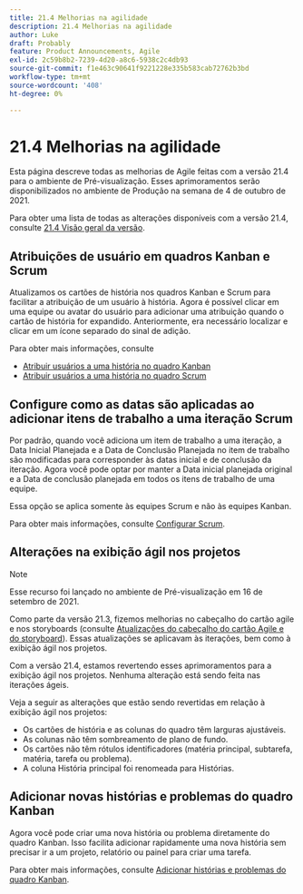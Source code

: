 ```yaml
---
title: 21.4 Melhorias na agilidade
description: 21.4 Melhorias na agilidade
author: Luke
draft: Probably
feature: Product Announcements, Agile
exl-id: 2c59b8b2-7239-4d20-a8c6-5938c2c4db93
source-git-commit: f1e463c90641f9221228e335b583cab72762b3bd
workflow-type: tm+mt
source-wordcount: '408'
ht-degree: 0%

---
```


# 21.4 Melhorias na agilidade

Esta página descreve todas as melhorias de Agile feitas com a versão 21.4 para o ambiente de Pré-visualização. Esses aprimoramentos serão disponibilizados no ambiente de Produção na semana de 4 de outubro de 2021.

Para obter uma lista de todas as alterações disponíveis com a versão 21.4, consulte [21.4 Visão geral da versão](../../../product-announcements/product-releases/21.4-release-activity/21-4-release-overview.md).

## Atribuições de usuário em quadros Kanban e Scrum

Atualizamos os cartões de história nos quadros Kanban e Scrum para facilitar a atribuição de um usuário à história. Agora é possível clicar em uma equipe ou avatar do usuário para adicionar uma atribuição quando o cartão de história for expandido. Anteriormente, era necessário localizar e clicar em um ícone separado do sinal de adição.

Para obter mais informações, consulte

* [Atribuir usuários a uma história no quadro Kanban](../../../agile/use-kanban-in-an-agile-team/assign-users-to-a-story.md)
* [Atribuir usuários a uma história no quadro Scrum](../../../agile/use-scrum-in-an-agile-team/scrum-board/assign-users-to-a-story-scrum.md)

## Configure como as datas são aplicadas ao adicionar itens de trabalho a uma iteração Scrum

Por padrão, quando você adiciona um item de trabalho a uma iteração, a Data Inicial Planejada e a Data de Conclusão Planejada no item de trabalho são modificadas para corresponder às datas inicial e de conclusão da iteração. Agora você pode optar por manter a Data inicial planejada original e a Data de conclusão planejada em todos os itens de trabalho de uma equipe.

Essa opção se aplica somente às equipes Scrum e não às equipes Kanban.

Para obter mais informações, consulte [Configurar Scrum](../../../agile/get-started-with-agile-in-workfront/configure-scrum.md).

## Alterações na exibição ágil nos projetos

>[!NOTE]
>
>Esse recurso foi lançado no ambiente de Pré-visualização em 16 de setembro de 2021.

Como parte da versão 21.3, fizemos melhorias no cabeçalho do cartão agile e nos storyboards (consulte [Atualizações do cabeçalho do cartão Agile e do storyboard](../../../product-announcements/product-releases/21.3-release-activity/21-3-project-enhancements.md#agile)). Essas atualizações se aplicavam às iterações, bem como à exibição ágil nos projetos.

Com a versão 21.4, estamos revertendo esses aprimoramentos para a exibição ágil nos projetos. Nenhuma alteração está sendo feita nas iterações ágeis.

Veja a seguir as alterações que estão sendo revertidas em relação à exibição ágil nos projetos:

* Os cartões de história e as colunas do quadro têm larguras ajustáveis.
* As colunas não têm sombreamento de plano de fundo.
* Os cartões não têm rótulos identificadores (matéria principal, subtarefa, matéria, tarefa ou problema).
* A coluna História principal foi renomeada para Histórias.

## Adicionar novas histórias e problemas do quadro Kanban

Agora você pode criar uma nova história ou problema diretamente do quadro Kanban. Isso facilita adicionar rapidamente uma nova história sem precisar ir a um projeto, relatório ou painel para criar uma tarefa.

Para obter mais informações, consulte [Adicionar histórias e problemas do quadro Kanban](../../../agile/use-kanban-in-an-agile-team/add-story-from-kanban-board.md).

